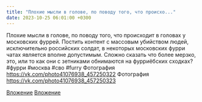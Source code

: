 ```yaml
---
title: "Плохие мысли в голове, по поводу того, что происхо..."
date: 2023-10-25 06:01:00 +0300
---
```


Плохие мысли в голове, по поводу того, что происходит в головах у московских фуррей.
Постить контент с массовым убийством людей, исключительно российских солдат, в некоторых московских фурри чатах является вполне допустимым.
Сложно сказать что более мерзко, это, или то как они с зетниками обнимаются на фурриёбских сходках?
#фурри #москва #сво #furry
Фотография
https://vk.com/photo41076938_457250322
Фотография
https://vk.com/photo41076938_457250323

[Вложение](https://vk.com/photo41076938_457250322)
[Вложение](https://vk.com/photo41076938_457250323)
